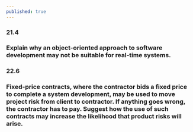 ```yaml
---
published: true
---
```

### 21.4
### Explain why an object-oriented approach to software development may not be suitable for real-time systems.

### 22.6
### Fixed-price contracts, where the contractor bids a fixed price to complete a system development, may be used to move project risk from client to contractor. If anything goes wrong, the contractor has to pay. Suggest how the use of such contracts may increase the likelihood that product risks will arise.
